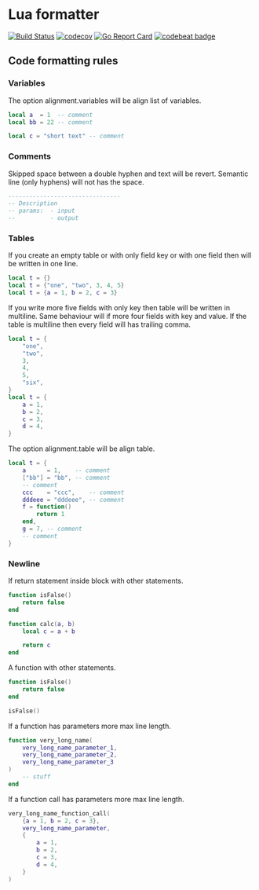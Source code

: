 # Lua formatter

[![Build Status](https://travis-ci.org/iMega/luaformatter.svg?branch=master)](https://travis-ci.org/iMega/luaformatter) [![codecov](https://codecov.io/gh/iMega/luaformatter/branch/master/graph/badge.svg?token=O1619F5DYR)](https://codecov.io/gh/iMega/luaformatter) [![Go Report Card](https://goreportcard.com/badge/github.com/imega/luaformatter)](https://goreportcard.com/report/github.com/imega/luaformatter) [![codebeat badge](https://codebeat.co/badges/27b31bf7-fe96-421f-a1dd-0d3fe7613c60)](https://codebeat.co/projects/github-com-imega-luaformatter-master)

## Code formatting rules

### Variables

The option alignment.variables will be align list of variables.

```lua
local a  = 1  -- comment
local bb = 22 -- comment

local c = "short text" -- comment
```

### Comments

Skipped space between a double hyphen and text will be revert. Semantic line
(only hyphens) will not has the space.

```lua
--------------------------------
-- Description
-- params:  - input
--          - output
```

### Tables

If you create an empty table or with only field key or
with one field then will be written in one line.

```lua
local t = {}
local t = {"one", "two", 3, 4, 5}
local t = {a = 1, b = 2, c = 3}
```

If you write more five fields with only key then table will be written in
multiline. Same behaviour will if more four fields with key and value.
If the table is multiline then every field will has trailing comma.

```lua
local t = {
    "one",
    "two",
    3,
    4,
    5,
    "six",
}
local t = {
    a = 1,
    b = 2,
    c = 3,
    d = 4,
}
```

The option alignment.table will be align table.

```lua
local t = {
    a      = 1,    -- comment
    ["bb"] = "bb", -- comment
    -- comment
    ccc    = "ccc",    -- comment
    dddeee = "dddeee", -- comment
    f = function()
        return 1
    end,
    g = 7, -- comment
    -- comment
}
```

### Newline

If return statement inside block with other statements.

```lua
function isFalse()
    return false
end

function calc(a, b)
    local c = a + b

    return c
end
```

A function with other statements.

```lua
function isFalse()
    return false
end

isFalse()
```

If a function has parameters more max line length.

```lua
function very_long_name(
    very_long_name_parameter_1,
    very_long_name_parameter_2,
    very_long_name_parameter_3
)
    -- stuff
end
```

If a function call has parameters more max line length.

```lua
very_long_name_function_call(
    {a = 1, b = 2, c = 3},
    very_long_name_parameter,
    {
        a = 1,
        b = 2,
        c = 3,
        d = 4,
    }
)
```
